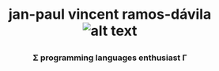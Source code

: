 # <p align="center"> jan-paul vincent ramos-dávila ![alt text](/home/jpvinnie/Documents/code/.repos/jpramos-me.github.io/_site/assets/img/Tokuhiro_Kawai.jpg) </p>
### <p align="center">Σ programming languages enthusiast Γ </p>
